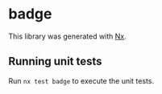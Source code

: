 # badge

This library was generated with [Nx](https://nx.dev).

## Running unit tests

Run `nx test badge` to execute the unit tests.
